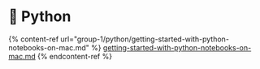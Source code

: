 # 🐍 Python

{% content-ref url="group-1/python/getting-started-with-python-notebooks-on-mac.md" %}
[getting-started-with-python-notebooks-on-mac.md](group-1/python/getting-started-with-python-notebooks-on-mac.md)
{% endcontent-ref %}
